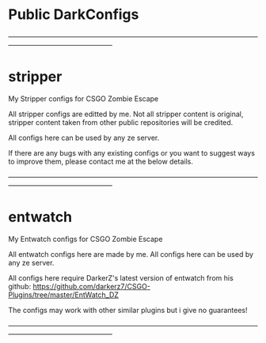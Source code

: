   # Public DarkConfigs
———————————————————————————————————————————————————

 # stripper
 My Stripper configs for CSGO Zombie Escape

 All stripper configs are editted by me.
 Not all stripper content is original, stripper content taken from other public repositories will be credited.

 All configs here can be used by any ze server.

 If there are any bugs with any existing configs or you want to suggest ways to improve them, please contact me at the below details.

———————————————————————————————————————————————————

 # entwatch
 My Entwatch configs for CSGO Zombie Escape

 All entwatch configs here are made by me.
 All configs here can be used by any ze server.

 All configs here require DarkerZ's latest version of entwatch from his github:
 https://github.com/darkerz7/CSGO-Plugins/tree/master/EntWatch_DZ

 The configs may work with other similar plugins but i give no guarantees!

———————————————————————————————————————————————————
